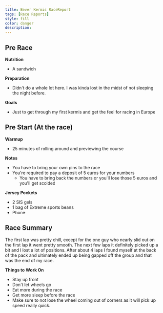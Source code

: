 ```yaml
---
title: Bever Kermis RaceReport
tags: [Race Reports]
style: fill
color: danger
description: 
---
```


## Pre Race

**Nutrition**
- A sandwich

**Preparation**
- Didn't do a whole lot here. I was kinda lost in the midst of not sleeping the night before.

**Goals**
- Just to get through my first kermis and get the feel for racing in Europe

## Pre Start (At the race)

**Warmup**
- 25 minutes of rolling around and previewing the course

**Notes**
- You have to bring your own pins to the race
- You're required to pay a deposit of 5 euros for your numbers
  - You have to bring back the numbers or you'll lose those 5 euros and you'll get scolded

**Jersey Pockets**
- 2 SIS gels
- 1 bag of Extreme sports beans
- Phone

## Race Summary

The first lap was pretty chill, except for the one guy who nearly slid out on the first lap it went pretty smooth. The next few laps it definitely picked up a bit and I lost a lot of positions. After about 4 laps I found myself at the back of the pack and ultimately ended up being gapped off the group and that was the end of my race.

**Things to Work On**
- Stay up front
- Don't let wheels go
- Eat more during the race
- Get more sleep before the race
- Make sure to not lose the wheel coming out of corners as it will pick up speed really quick.
